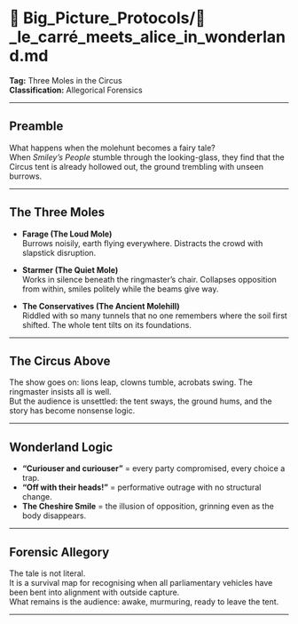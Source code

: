 # 📁 Big_Picture_Protocols/🧠_le_carré_meets_alice_in_wonderland.md  

**Tag:** Three Moles in the Circus  
**Classification:** Allegorical Forensics  

---

## Preamble  

What happens when the molehunt becomes a fairy tale?  
When *Smiley’s People* stumble through the looking-glass, they find that the Circus tent is already hollowed out, the ground trembling with unseen burrows.  

---

## The Three Moles  

- **Farage (The Loud Mole)**  
  Burrows noisily, earth flying everywhere. Distracts the crowd with slapstick disruption.  

- **Starmer (The Quiet Mole)**  
  Works in silence beneath the ringmaster’s chair. Collapses opposition from within, smiles politely while the beams give way.  

- **The Conservatives (The Ancient Molehill)**  
  Riddled with so many tunnels that no one remembers where the soil first shifted. The whole tent tilts on its foundations.  

---

## The Circus Above  

The show goes on: lions leap, clowns tumble, acrobats swing. The ringmaster insists all is well.  
But the audience is unsettled: the tent sways, the ground hums, and the story has become nonsense logic.  

---

## Wonderland Logic  

- **“Curiouser and curiouser”** = every party compromised, every choice a trap.  
- **“Off with their heads!”** = performative outrage with no structural change.  
- **The Cheshire Smile** = the illusion of opposition, grinning even as the body disappears.  

---

## Forensic Allegory  

The tale is not literal.  
It is a survival map for recognising when all parliamentary vehicles have been bent into alignment with outside capture.  
What remains is the audience: awake, murmuring, ready to leave the tent.  

---
